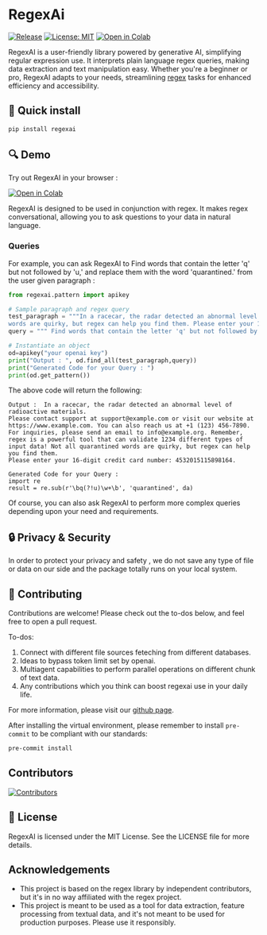 # RegexAi 

[![Release](https://img.shields.io/pypi/v/regexai?label=Release&style=flat-square)](https://pypi.org/project/regexai/)
[![License: MIT](https://img.shields.io/badge/License-MIT-yellow.svg)](https://opensource.org/licenses/MIT)
[![Open in Colab](https://camo.githubusercontent.com/84f0493939e0c4de4e6dbe113251b4bfb5353e57134ffd9fcab6b8714514d4d1/68747470733a2f2f636f6c61622e72657365617263682e676f6f676c652e636f6d2f6173736574732f636f6c61622d62616467652e737667)](https://colab.research.google.com/drive/1hN9JohE5BdZrH5viCkDLfGF5pRI9S4KQ?usp=sharing)

RegexAI is a user-friendly library powered by generative AI, simplifying regular expression use. It interprets plain language regex queries, making data extraction and text manipulation easy. Whether you're a beginner or pro, RegexAI adapts to your needs, streamlining [regex](https://pypi.org/project/regex/) tasks for enhanced efficiency and accessibility.


## 🔧 Quick install

```bash
pip install regexai
```

## 🔍 Demo

Try out RegexAI in your browser :

[![Open in Colab](https://camo.githubusercontent.com/84f0493939e0c4de4e6dbe113251b4bfb5353e57134ffd9fcab6b8714514d4d1/68747470733a2f2f636f6c61622e72657365617263682e676f6f676c652e636f6d2f6173736574732f636f6c61622d62616467652e737667)](https://colab.research.google.com/drive/1hN9JohE5BdZrH5viCkDLfGF5pRI9S4KQ?usp=sharing)



RegexAI is designed to be used in conjunction with regex. It makes regex conversational, allowing you to ask questions to your data in natural language.

### Queries

For example, you can ask RegexAI to Find words that contain the letter 'q' but not followed by 'u,' and replace them with the word 'quarantined.' from the user given paragraph :

```python
from regexai.pattern import apikey

# Sample paragraph and regex query
test_paragraph = """In a racecar, the radar detected an abnormal level of radioactive materials. Please contact support at support@example.com or visit our website at https://www.example.com. You can also reach us at +1 (123) 456-7890. For inquiries, please send an email to info@example.org. Remember, regex is a powerful tool that can validate 1234 different types of input data! Not all q
words are quirky, but regex can help you find them. Please enter your 16-digit credit card number: 4532015115898164.""" 
query = """ Find words that contain the letter 'q' but not followed by 'u,' and replace them with the word 'quarantined.' """

# Instantiate an object
od=apikey("your openai key")
print("Output : ", od.find_all(test_paragraph,query))
print("Generated Code for your Query : ")
print(od.get_pattern())
```

The above code will return the following:

```
Output :  In a racecar, the radar detected an abnormal level of radioactive materials.
Please contact support at support@example.com or visit our website at https://www.example.com. You can also reach us at +1 (123) 456-7890. For inquiries, please send an email to info@example.org. Remember, regex is a powerful tool that can validate 1234 different types of input data! Not all quarantined words are quirky, but regex can help you find them.
Please enter your 16-digit credit card number: 4532015115898164.

Generated Code for your Query : 
import re
result = re.sub(r'\bq(?!u)\w+\b', 'quarantined', da)
```

Of course, you can also ask RegexAI to perform more complex queries depending upon your need and requirements. 

## 🔒 Privacy & Security

In order to protect your privacy and safety , we do not save any type of file or data on our side and the package totally runs on your local system.


## 🤝 Contributing

Contributions are welcome! Please check out the to-dos below, and feel free to open a pull request.

To-dos:
1. Connect with different file sources feteching from different databases.
2. Ideas to bypass token limit set by openai.
3. Multiagent capabilities to perform parallel operations on different chunk of text data.
4. Any contributions which you think can boost regexai use in your daily life.

For more information, please visit our [github page](https://github.com/riteshtambe/RegexAI).

After installing the virtual environment, please remember to install `pre-commit` to be compliant with our standards:

```bash
pre-commit install
```

## Contributors

[![Contributors](https://contrib.rocks/image?repo=riteshtambe/RegexAI)](https://github.com/riteshtambe/RegexAI/graphs/contributors)

## 📜 License

RegexAI is licensed under the MIT License. See the LICENSE file for more details.

## Acknowledgements

- This project is based on the regex library by independent contributors, but it's in no way affiliated with the regex project.
- This project is meant to be used as a tool for data extraction, feature processing from textual data, and it's not meant to be used for production purposes. Please use it responsibly.